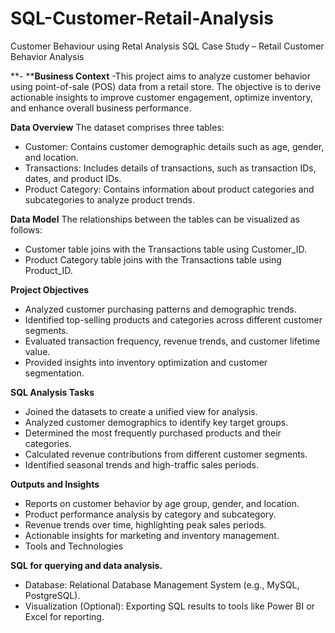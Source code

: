 # SQL-Customer-Retail-Analysis
Customer Behaviour using Retal Analysis SQL Case Study – Retail Customer Behavior Analysis

**- ****Business Context**
-This project aims to analyze customer behavior using point-of-sale (POS) data from a retail store. The objective is to derive actionable insights to improve customer engagement, optimize inventory, and enhance overall business performance.

**Data Overview**
The dataset comprises three tables:
- Customer: Contains customer demographic details such as age, gender, and location.
- Transactions: Includes details of transactions, such as transaction IDs, dates, and product IDs.
- Product Category: Contains information about product categories and subcategories to analyze product trends.

**Data Model**
The relationships between the tables can be visualized as follows:
- Customer table joins with the Transactions table using Customer_ID.
- Product Category table joins with the Transactions table using Product_ID.

**Project Objectives**
- Analyzed customer purchasing patterns and demographic trends.
- Identified top-selling products and categories across different customer segments.
- Evaluated transaction frequency, revenue trends, and customer lifetime value.
- Provided insights into inventory optimization and customer segmentation.

**SQL Analysis Tasks**
- Joined the datasets to create a unified view for analysis.
- Analyzed customer demographics to identify key target groups.
- Determined the most frequently purchased products and their categories.
- Calculated revenue contributions from different customer segments.
- Identified seasonal trends and high-traffic sales periods.

**Outputs and Insights**
- Reports on customer behavior by age group, gender, and location.
- Product performance analysis by category and subcategory.
- Revenue trends over time, highlighting peak sales periods.
- Actionable insights for marketing and inventory management.
- Tools and Technologies

**SQL for querying and data analysis.**
- Database: Relational Database Management System (e.g., MySQL, PostgreSQL).
- Visualization (Optional): Exporting SQL results to tools like Power BI or Excel for reporting.
